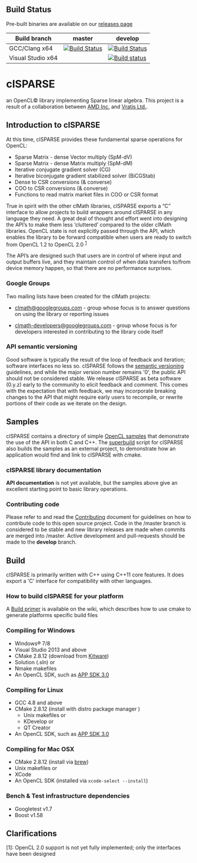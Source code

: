 ## Build Status
Pre-built binaries are available on our [releases page](https://github.com/clMathLibraries/clSPARSE/releases)

| Build branch | master | develop |
|-----|-----|-----|
| GCC/Clang x64 | [![Build Status](https://travis-ci.org/clMathLibraries/clSPARSE.svg?branch=master)](https://travis-ci.org/clMathLibraries/clSPARSE/branches) | [![Build Status](https://travis-ci.org/clMathLibraries/clSPARSE.svg?branch=develop)](https://travis-ci.org/clMathLibraries/clSPARSE/branches) |
| Visual Studio x64 |  |[![Build status](https://ci.appveyor.com/api/projects/status/93518qe0efy6n7fy/branch/develop?svg=true)](https://ci.appveyor.com/project/kknox/clsparse-otonj/branch/develop) |

# clSPARSE
an OpenCL&copy; library implementing Sparse linear algebra.  This project is a result of
a collaboration between [AMD Inc.](http://www.amd.com/) and
[Vratis Ltd.](http://www.vratis.com/).

## Introduction to clSPARSE
At this time, clSPARSE provides these fundamental sparse operations for OpenCL:
-  Sparse Matrix - dense Vector multiply (SpM-dV)
-  Sparse Matrix - dense Matrix multiply (SpM-dM)
-  Iterative conjugate gradient solver (CG)
-  Iterative biconjugate gradient stabilized solver (BiCGStab)
-  Dense to CSR conversions (& converse)
-  COO to CSR conversions (& converse)
-  Functions to read matrix market files in COO or CSR format

True in spirit with the other clMath libraries, clSPARSE exports a “C” interface to allow
projects to build wrappers around clSPARSE in any language they need.  A great deal
of thought and effort went into designing the API’s to make them less ‘cluttered’
compared to the older clMath libraries.  OpenCL state is not explicitly passed
through the API, which enables the library to be forward compatible when users are
ready to switch from OpenCL 1.2 to OpenCL 2.0 <sup>[1](#opencl-2)</sup>

The API’s are designed such that users are in control of where input and output
buffers live, and they maintain control of when data transfers to/from device
memory happen, so that there are no performance surprises.

### Google Groups
Two mailing lists have been created for the clMath projects:

-   clmath@googlegroups.com - group whose focus is to answer
    questions on using the library or reporting issues

-   clmath-developers@googlegroups.com - group whose focus is for
    developers interested in contributing to the library code itself

### API semantic versioning
Good software is typically the result of the loop of feedback and iteration;
software interfaces no less so.  clSPARSE follows the
[semantic versioning](http://semver.org/) guidelines, and while the major version
number remains '0', the public API should not be considered stable.  We release
clSPARSE as beta software (0.y.z) early to the community to elicit feedback and
comment.  This comes with the expectation that with feedback, we may incorporate
breaking changes to the API that might require early users to recompile, or rewrite
portions of their code as we iterate on the design.

## Samples
clSPARSE contains a directory of simple [OpenCL samples](./samples) that demonstrate the use
of the API in both C and C++.  The [superbuild](http://www.kitware.com/media/html/BuildingExternalProjectsWithCMake2.8.html)
script for clSPARSE also builds the samples as an external project, to demonstrate
how an application would find and link to clSPARSE with cmake.

### clSPARSE library documentation
**API documentation** is not yet available, but the samples above give an excellent
starting point to basic library operations.

### Contributing code
Please refer to and read the [Contributing](CONTRIBUTING.md) document for guidelines on
how to contribute code to this open source project. Code in the
/master branch is considered to be stable and new library releases are made
when commits are merged into /master.  Active development and pull-requests should
be made to the **develop** branch.

## Build
clSPARSE is primarily written with C++ using C++11 core features.  It does export
a 'C' interface for compatibility with other languages.

### How to build clSPARSE for your platform
A [Build primer](https://github.com/clMathLibraries/clSPARSE/wiki/Build) is available on
the wiki, which describes how to use cmake to generate platforms specific build
files

### Compiling for Windows
-  Windows&reg; 7/8
-  Visual Studio 2013 and above
-  CMake 2.8.12 (download from [Kitware](http://www.cmake.org/download/))
  -  Solution (.sln) or
  -  Nmake makefiles
-  An OpenCL SDK, such as [APP SDK 3.0](http://developer.amd.com/tools-and-sdks/opencl-zone/amd-accelerated-parallel-processing-app-sdk/)

### Compiling for Linux
-  GCC 4.8 and above
-  CMake 2.8.12 (install with distro package manager )
   -  Unix makefiles or
   -  KDevelop or
   -  QT Creator
-  An OpenCL SDK, such as [APP SDK 3.0](http://developer.amd.com/tools-and-sdks/opencl-zone/amd-accelerated-parallel-processing-app-sdk/)

### Compiling for Mac OSX
-   CMake 2.8.12 (install via [brew](http://brew.sh/))
   -  Unix makefiles or
   -  XCode
- An OpenCL SDK (installed via `xcode-select --install`)

### Bench & Test infrastructure dependencies
-   Googletest v1.7
-   Boost v1.58

## Clarifications
<a name="opencl-2">[1]</a>: OpenCL 2.0 support is not yet fully implemented; only the interfaces have been designed

